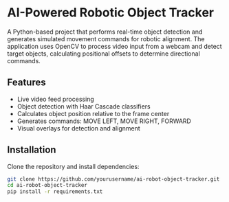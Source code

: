 # AI-Powered Robotic Object Tracker

A Python-based project that performs real-time object detection and generates simulated movement commands for robotic alignment. The application uses OpenCV to process video input from a webcam and detect target objects, calculating positional offsets to determine directional commands.

## Features
- Live video feed processing
- Object detection with Haar Cascade classifiers
- Calculates object position relative to the frame center
- Generates commands: MOVE LEFT, MOVE RIGHT, FORWARD
- Visual overlays for detection and alignment

## Installation

Clone the repository and install dependencies:

```bash
git clone https://github.com/yourusername/ai-robot-object-tracker.git
cd ai-robot-object-tracker
pip install -r requirements.txt
